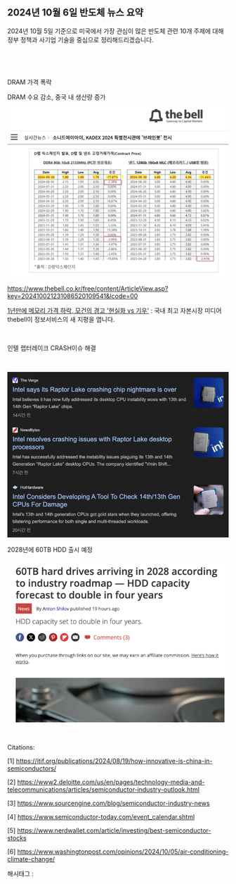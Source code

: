 ## 2024년 10월 6일 반도체 뉴스 요약

2024년 10월 5일 기준으로 미국에서 가장 관심이 많은 반도체 관련 10개 주제에 대해 정부 정책과 사기업 기술을 중심으로 정리해드리겠습니다.

​

​

DRAM 가격 폭락

DRAM 수요 감소, 중국 내 생산량 증가

![0](./asset/0.png)

https://www.thebell.co.kr/free/content/ArticleView.asp?key=202410021231086520109541&lcode=00

[1년만에 메모리 가격 하락, 모건의 경고 '현실화 vs 기우'](https://www.thebell.co.kr/free/content/ArticleView.asp?key=202410021231086520109541&lcode=00) : 국내 최고 자본시장 미디어 thebell이 정보서비스의 새 지평을 엽니다.

​

인텔 랩터레이크 CRASH이슈 해결

​

![1](./asset/1.png)

2028년에 60TB HDD 출시 예정

![2](./asset/2.png)

​

Citations:

[1] https://itif.org/publications/2024/08/19/how-innovative-is-china-in-semiconductors/

[2] https://www2.deloitte.com/us/en/pages/technology-media-and-telecommunications/articles/semiconductor-industry-outlook.html

[3] https://www.sourcengine.com/blog/semiconductor-industry-news

[4] https://www.semiconductor-today.com/event_calendar.shtml

[5] https://www.nerdwallet.com/article/investing/best-semiconductor-stocks

[6] https://www.washingtonpost.com/opinions/2024/10/05/air-conditioning-climate-change/

 해시태그 : 